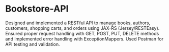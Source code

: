 # Bookstore-API
 
Designed and implemented a RESTful API to manage books, authors, customers, shopping carts, and orders using JAX-RS (Jersey/RESTEasy). Ensured proper request handling with GET, POST, PUT, DELETE methods and implemented error handling with ExceptionMappers. Used Postman for API testing and validation.
